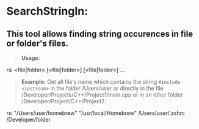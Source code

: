 # SearchStringIn:

## This tool allows finding string occurences in file or folder's files.

>**Usage:**


rsi <string> <file|folder> [<file|folder>] [<file|folder>] ...

>**Example:**
>Get all file's name which contains the string `#include <iostream>` in the folder /Users/user or directly in the file /Developer/Projects/C++/Project1/main.cpp or in an other folder /Developer/Project/C++/Project2.


rsi "/Users/user/homebrew" "/usr/local/Homebrew" /Users/user/.zshrc /Developer/folder
